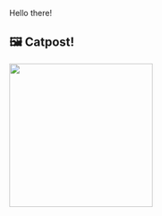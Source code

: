 Hello there!



## 🖼️ Catpost!

<sub>
    <img src="https://cdn2.thecatapi.com/images/88l.jpg" height="256">
</sub>

